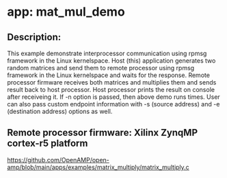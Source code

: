 # app: mat_mul_demo

## Description:

  This example demonstrate interprocessor communication using rpmsg framework
  in the Linux kernelspace. Host (this) application generates two random matrices and send
  them to remote processor using rpmsg framework in the Linux kernelspace and waits for
  the response. Remote processor firmware receives both matrices and
  multiplies them and sends result back to host processor.
  Host processor prints the result on console after receiveing it.
  If -n <number> option is passed, then above demo runs <number> times.
  User can also pass custom endpoint information with -s (source address)
  and -e (destination address) options as well.

## Remote processor firmware: Xilinx ZynqMP cortex-r5 platform

  https://github.com/OpenAMP/open-amp/blob/main/apps/examples/matrix_multiply/matrix_multiply.c
